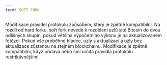 ```yaml
---
term: SOFT FORK
---
```


Modifikace pravidel protokolu způsobem, který je zpětně kompatibilní. Na rozdíl od hard forku, soft fork nevede k rozdělení uzlů sítě Bitcoin do dvou odlišných skupin, pokud většina výpočetního výkonu je na aktualizovaném řetězci. Pokud vše proběhne hladce, uzly s aktualizací a uzly bez aktualizace zůstanou na stejném blockchainu. Modifikace je zpětně kompatibilní, když přidává nebo činí určitá pravidla protokolu restriktivnějšími.